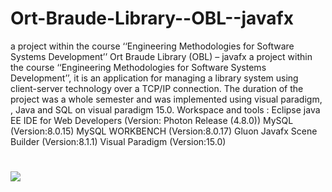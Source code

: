 # Ort-Braude-Library--OBL--javafx
 a project within the course ‘‘Engineering Methodologies for Software Systems Development’’
 Ort Braude Library (OBL) – javafx
 a project within the course ‘‘Engineering Methodologies for Software Systems Development’’,
 it is an application for managing a library system using client-server technology over a TCP/IP connection. 
 The duration of the project was a whole semester and was implemented using visual paradigm,
 , Java and SQL on visual paradigm 15.0.
 Workspace and tools : 
 Eclipse java EE IDE for Web Developers (Version: Photon Release (4.8.0))
 MySQL (Version:8.0.15)
 MySQL WORKBENCH (Version:8.0.17)
 Gluon Javafx Scene Builder (Version:8.1.1)
 Visual Paradigm (Version:15.0)
 #
 ![](image/client/clientConnect.PNG)
